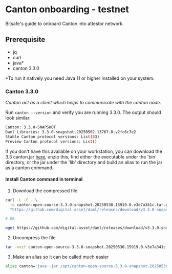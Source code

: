 # Canton onboarding - testnet

Bitsafe's guide to onboard Canton into attestor network.

## Prerequisite

- jq
- curl
- java*
- canton 3.3.0

*To run it natively you need Java 11 or higher installed on your system.

### Canton 3.3.0

*Canton act as a client which helps to communicate with the canton node.*

Run `canton --version` and verify you are running 3.3.0. The output should look similar:

```bash
Canton: 3.3.0-SNAPSHOT
Daml Libraries: 3.3.0-snapshot.20250502.13767.0.v2fc6c7e2
Stable Canton protocol versions: List(33)
Preview Canton protocol versions: List()
```

If you don't have this available on your workstation, you can download the 3.3 canton.jar [here](https://github.com/digital-asset/daml/releases/download/v3.3.0-snapshot.20250603.0/canton-open-source-3.3.0-snapshot.20250530.15919.0.v3e7a341c.tar.gz), unzip this, find either the executable under the 'bin' directory, or the jar under the 'lib' directory and build an alias to run the jar as a canton command.

#### Install Canton command in terminal

1. Download the compressed file

```bash
curl -L -C - \
  -o canton-open-source-3.3.0-snapshot.20250530.15919.0.v3e7a341c.tar.gz \
  "https://github.com/digital-asset/daml/releases/download/v3.3.0-snapshot.20250603.0/canton-open-source-3.3.0-snapshot.20250530.15919.0.v3e7a341c.tar.gz"

# OR

wget https://github.com/digital-asset/daml/releases/download/v3.3.0-snapshot.20250603.0/canton-open-source-3.3.0-snapshot.20250530.15919.0.v3e7a341c.tar.gz
```

2. Uncompress the file

```bash
tar -xvzf canton-open-source-3.3.0-snapshot.20250530.15919.0.v3e7a341c.tar.gz -C /opt
```

3. Make an alias so it can be called much easier

```bash
alias canton='java -jar /opt/canton-open-source-3.3.0-snapshot.20250530.15919.0.v3e7a341c/lib/canton-open-source-3.3.0-snapshot.20250530.15919.0.v3e7a341c.jar'
```

